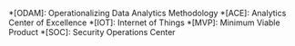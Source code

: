 *[ODAM]: Operationalizing Data Analytics Methodology
*[ACE]: Analytics Center of Excellence
*[IOT]: Internet of Things
*[MVP]: Minimum Viable Product
*[SOC]: Security Operations Center